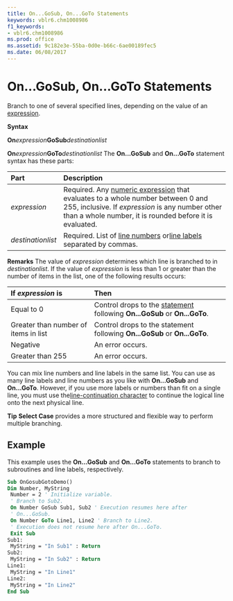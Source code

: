```yaml
---
title: On...GoSub, On...GoTo Statements
keywords: vblr6.chm1008986
f1_keywords:
- vblr6.chm1008986
ms.prod: office
ms.assetid: 9c182e3e-55ba-0d0e-b66c-6ae00189fec5
ms.date: 06/08/2017
---
```



# On...GoSub, On...GoTo Statements

Branch to one of several specified lines, depending on the value of an [expression](vbe-glossary.md).

 **Syntax**

 **On**_expression_**GoSub**_destinationlist_

 **On**_expression_**GoTo**_destinationlist_
The **On...GoSub** and **On...GoTo** statement syntax has these parts:


|**Part**|**Description**|
|:-----|:-----|
| _expression_|Required. Any [numeric expression](vbe-glossary.md) that evaluates to a whole number between 0 and 255, inclusive. If _expression_ is any number other than a whole number, it is rounded before it is evaluated.|
| _destinationlist_|Required. List of [line numbers](vbe-glossary.md) or[line labels](vbe-glossary.md) separated by commas.|
 **Remarks**
The value of  _expression_ determines which line is branched to in _destinationlist_. If the value of _expression_ is less than 1 or greater than the number of items in the list, one of the following results occurs:


|**If  _expression_ is**|**Then**|
|:-----|:-----|
|Equal to 0|Control drops to the [statement](vbe-glossary.md) following **On...GoSub** or **On...GoTo**.|
|Greater than number of items in list|Control drops to the statement following **On...GoSub** or **On...GoTo**.|
|Negative|An error occurs.|
|Greater than 255|An error occurs.|
You can mix line numbers and line labels in the same list. You can use as many line labels and line numbers as you like with **On...GoSub** and **On...GoTo**. However, if you use more labels or numbers than fit on a single line, you must use the[line-continuation character](vbe-glossary.md) to continue the logical line onto the next physical line.

 **Tip**  **Select Case** provides a more structured and flexible way to perform multiple branching.


## Example

This example uses the **On...GoSub** and **On...GoTo** statements to branch to subroutines and line labels, respectively.


```vb
Sub OnGosubGotoDemo() 
Dim Number, MyString 
 Number = 2 ' Initialize variable. 
 ' Branch to Sub2. 
 On Number GoSub Sub1, Sub2 ' Execution resumes here after 
 ' On...GoSub. 
 On Number GoTo Line1, Line2 ' Branch to Line2. 
 ' Execution does not resume here after On...GoTo. 
 Exit Sub 
Sub1: 
 MyString = "In Sub1" : Return 
Sub2: 
 MyString = "In Sub2" : Return 
Line1: 
 MyString = "In Line1" 
Line2: 
 MyString = "In Line2" 
End Sub
```


